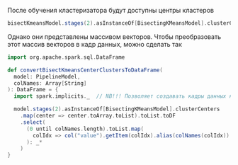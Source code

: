 После обучения кластеризатора будут доступны центры кластеров
```scala
bisectKmeansModel.stages(2).asInstanceOf[BisectingKMeansModel].clusterCenters
```

Однако они представлены массивом векторов. Чтобы преобразовать этот массив векторов в кадр данных, можно сделать так
```scala
import org.apache.spark.sql.DataFrame

def convertBisectKmeansCenterClustersToDataFrame(
  model: PipelineModel,
  colNames: Array[String]
): DataFrame = {
  import spark.implicits._  // NB!!! Позволяет создавать кадры данных на базе вальных структур Scala

  model.stages(2).asInstanceOf[BisectingKMeansModel].clusterCenters
    .map(center => center.toArray.toList).toList.toDF
    .select(
      (0 until colNames.length).toList.map(
        colIdx => col("value").getItem(colIdx).alias(colNames(colIdx))
      ): _*
    )
}
```